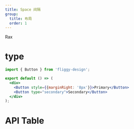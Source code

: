```yaml
---
title: Space 间隔
group:
  title: 布局
  order: 1
---
```


Rax

# type

```jsx
import { Button } from 'fliggy-design';

export default () => (
  <div>
    <Button style={{marginRight: '8px'}}>Primary</Button>
    <Button type="secondary">Secondary</Button>
  </div>
);
```

# API Table

<API id="Button"></API>
